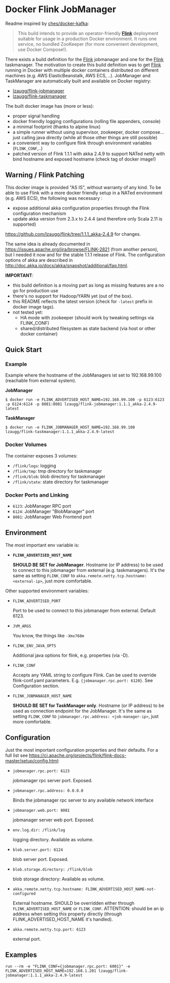 Docker Flink JobManager
============================
Readme inspired by [ches/docker-kafka]:
>   This build intends to provide an operator-friendly  **[Flink]**  deployment suitable for usage in a production Docker environment. It runs one service, no bundled ZooKeeper (for more convenient development, use Docker Compose!).
>   

There exists a build definition for the [Flink] jobmanager and one for the [Flink] taskmanager. The motivation to create this build definition was to get [Flink] running in Docker with multiple docker containers distributed on different machines (e.g. AWS ElasticBeanstalk, AWS ECS, ..).
JobManager and TaskManager are automatically built and available on Docker registry:
- [lzaugg/flink-jobmanager]
- [lzaugg/flink-taskmanager]

The built docker image has (more or less):
- proper signal handling
- docker friendly logging configurations (rolling file appenders, console)
- a minimal footprint (thanks to alpine linux)
- a simple runner without using supervisor, zookeeper, docker compose... just calling java directly (while all those other things are still possible)
- a convenient way to configure flink through environment variables (`FLINK_CONF`,..)
- patched version of Flink 1.1.1 with akka 2.4.9 to support NATed netty with bind hostname and exposed hostname (check tag of docker image!)


Warning / Flink Patching
-------------
This docker image is provided "AS IS", without warranty of any kind. To be able to use Flink with a more docker friendly setup in a NATed environment (e.g. AWS ECS), the following was necessary :
- expose additional akka configuration properties through the Flink configuration mechanism
- update akka version from 2.3.x to 2.4.4 (and therefore only Scala 2.11 is supported)

https://github.com/lzaugg/flink/tree/1.1.1_akka-2.4.9 for changes.

The same idea is already documented in https://issues.apache.org/jira/browse/FLINK-2821 (from another person), but I needed it now and for the stable 1.1.1 release of Flink. The configuration options of akka are described in http://doc.akka.io/docs/akka/snapshot/additional/faq.html.

**IMPORTANT**: 
- this build definition is a moving part as long as missing features are a no go for production use
- there's no support for Hadoop/YARN yet (out of the box).
- this README reflects the latest version (check for `-latest` prefix in docker image tags).
- not tested yet:
  - HA mode with zookeeper (should work by tweaking settings via FLINK_CONF)
  - shared/distributed filesystem as state backend (via host or other docker container)


Quick Start
-------------

### Example
Example where the hostname of the JobManagers ist set to 192.168.99.100 (reachable from external system).

**JobManager**
```
$ docker run -e FLINK_ADVERTISED_HOST_NAME=192.168.99.100 -p 6123:6123 -p 6124:6124 -p 8081:8081 lzaugg/flink-jobmanager:1.1.1_akka-2.4.9-latest
```

**TaskManager**
```
$ docker run -e FLINK_JOBMANAGER_HOST_NAME=192.168.99.100 lzaugg/flink-taskmanager:1.1.1_akka-2.4.9-latest
```

### Docker Volumes
The container exposes 3 volumes:

- `/flink/logs`: logging
- `/flink/tmp`: tmp directory for taskmanager
- `/flink/blob`: blob directory for taskmanager
- `/flink/state`: state directory for taskmanager

### Docker Ports and Linking
- `6123`: JobManager RPC port
- `6124`: JobManager "BlobManager" port
- `8081`: JobManager Web Frontend port


Environment
-------------
The most important env variable is:

- **`FLINK_ADVERTISED_HOST_NAME`**
    
    **SHOULD BE SET for JobManager**. Hostname (or IP address) to be used to connect to this jobmanager from external (e.g. taskmanagers). It's the same as setting `FLINK_CONF` to `akka.remote.netty.tcp.hostname: <external-ip>`, just more comfortable. 

Other supported environment variables:
- `FLINK_ADVERTISED_PORT`

  Port to be used to connect to this jobmanager from external. Default 6123.

- `JVM_ARGS`

  You know, the things like `-Xmx768m`

- `FLINK_ENV_JAVA_OPTS`

  Additional java options for flink, e.g. properties (via -D).

- `FLINK_CONF`

  Accepts any YAML string to configure Flink. Can be used to override flink-conf.yaml parameters. E.g. `{jobmanager.rpc.port: 6120}`. See Configuration section.

  
- `FLINK_JOBMANAGER_HOST_NAME`
    
    **SHOULD BE SET for TaskManager only**. Hostname (or IP address) to be used as connection endpoint for the JobManager. It's the same as setting `FLINK_CONF` to `jobmanager.rpc.address: <job-manager-ip>`, just more comfortable.


Configuration
--------------
Just the most important configuration properties and their defaults. For a full list see https://ci.apache.org/projects/flink/flink-docs-master/setup/config.html:

- `jobmanager.rpc.port: 6123`

  jobmanager rpc server port. Exposed.

- `jobmanager.rpc.address: 0.0.0.0`

  Binds the jobmanager rpc server to any available network interface

- `jobmanager.web.port: 8081`

  jobmanager server web port. Exposed.

- `env.log.dir: /flink/log`

  logging directory. Available as volume.

- `blob.server.port: 6124`

  blob server port. Exposed.

- `blob.storage.directory: /flink/blob`

  blob storage directory: Available as volume.

- `akka.remote.netty.tcp.hostname: FLINK_ADVERTISED_HOST_NAME-not-configured`

  External hostname. SHOULD be overridden either through `FLINK_ADVERTISED_HOST_NAME` or `FLINK_CONF`. ATTENTION: should be an ip address when setting this property directly (through FLINK_ADVERTISED_HOST_NAME it's handled).

- `akka.remote.netty.tcp.port: 6123`

  external port.



Examples
-------------
`run --rm -e "FLINK_CONF={jobmanager.rpc.port: 6001}" -e FLINK_ADVERTISED_HOST_NAME=192.168.1.201 lzaugg/flink-jobmanager:1.1.1_akka-2.4.9-latest`


[Flink]: https://flink.apache.org/
[lzaugg/flink-jobmanager]: https://hub.docker.com/r/lzaugg/flink-jobmanager/
[lzaugg/flink-taskmanager]: https://hub.docker.com/r/lzaugg/flink-taskmanager/
[ches/docker-kafka]: https://github.com/ches/docker-kafka
